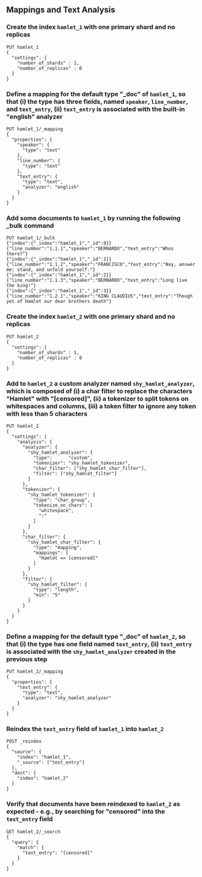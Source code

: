 ## Mappings and Text Analysis

### Create the index `hamlet_1` with one primary shard and no replicas

```
PUT hamlet_1
{
  "settings": {
    "number_of_shards" : 1,
    "number_of_replicas" : 0
  }
}
```

### Define a mapping for the default type "_doc" of `hamlet_1`, so that (i) the type has three fields, named `speaker`, `line_number`, and `text_entry`, (ii) `text_entry` is associated with the built-in "english" analyzer

```
PUT hamlet_1/_mapping
{
  "properties": {
    "speaker": {
      "type": "text"
    },
    "line_number": {
      "type": "text"
    },
    "text_entry": {
      "type": "text",
      "analyzer": "english"
    }
  }
}
```

### Add some documents to `hamlet_1` by running the following _bulk command

```
PUT hamlet_1/_bulk
{"index":{"_index":"hamlet_1","_id":0}}
{"line_number":"1.1.1","speaker":"BERNARDO","text_entry":"Whos there?"}
{"index":{"_index":"hamlet_1","_id":1}}
{"line_number":"1.1.2","speaker":"FRANCISCO","text_entry":"Nay, answer me: stand, and unfold yourself."}
{"index":{"_index":"hamlet_1","_id":2}}
{"line_number":"1.1.3","speaker":"BERNARDO","text_entry":"Long live the king!"}
{"index":{"_index":"hamlet_1","_id":3}}
{"line_number":"1.2.1","speaker":"KING CLAUDIUS","text_entry":"Though yet of Hamlet our dear brothers death"}
```

### Create the index `hamlet_2` with one primary shard and no replicas

```
PUT hamlet_2
{
  "settings": {
    "number_of_shards" : 1,
    "number_of_replicas" : 0
  }
}
```

### Add to `hamlet_2` a custom analyzer named `shy_hamlet_analyzer`, which is composed of (i) a char filter to replace the characters "Hamlet" with "[censored]", (ii) a tokenizer to split tokens on whitespaces and columns, (iii) a token filter to ignore any token with less than 5 characters

```
PUT hamlet_2
{
  "settings": {
    "analysis": {
      "analyzer": {
        "shy_hamlet_analyzer": {
          "type":      "custom", 
          "tokenizer": "shy_hamlet_tokenizer",
          "char_filter": ["shy_hamlet_char_filter"],
          "filter": ["shy_hamlet_filter"]
        }
      },
      "tokenizer": {
        "shy_hamlet_tokenizer": {
          "type": "char_group",
          "tokenize_on_chars": [
            "whitespace",
            ":"
          ]
        }
      },
      "char_filter": {
        "shy_hamlet_char_filter": {
          "type": "mapping",
          "mappings": [
            "Hamlet => [censored]"
          ]
        }
      },
      "filter": {
        "shy_hamlet_filter": {
          "type": "length",
          "min": "5"
        }
      }
    }
  }
}
```

### Define a mapping for the default type "_doc" of `hamlet_2`, so that (i) the type has one field named `text_entry`, (ii) `text_entry` is associated with the `shy_hamlet_analyzer` created in the previous step

```
PUT hamlet_2/_mapping
{
  "properties": {
    "text_entry": {
      "type": "text",
      "analyzer": "shy_hamlet_analyzer"
    }
  }
}
```

### Reindex the `text_entry` field of `hamlet_1` into `hamlet_2`

```
POST _reindex
{
  "source": {
    "index": "hamlet_1",
    "_source": ["text_entry"]
  },
  "dest": {
    "index": "hamlet_2"
  }
}
```

### Verify that documents have been reindexed to `hamlet_2` as expected - e.g., by searching for "censored" into the `text_entry` field

```
GET hamlet_2/_search
{
  "query": {
    "match": {
      "text_entry": "[censored]"
    }
  }
}
```